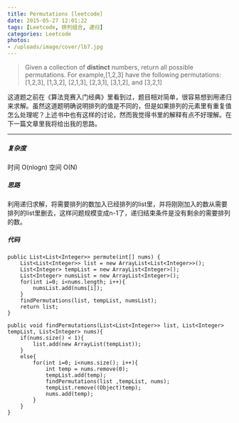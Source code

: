 ```yaml
---
title: Permutations [leetcode]
date: 2015-05-27 12:01:22
tags: [Leetcode, 排列组合, 递归]
categories: Leetcode
photos: 
- /uploads/image/cover/lb7.jpg
---
```


> Given a collection of **distinct** numbers, return all possible permutations.
For example,[1,2,3] have the following permutations:[1,2,3], [1,3,2], [2,1,3], [2,3,1], [3,1,2], and [3,2,1]

这道题之前在《算法竞赛入门经典》里看到过，题目相对简单，很容易想到用递归来求解。虽然这道题明确说明排列的值是不同的，但是如果排列的元素里有重复值怎么处理呢？上述书中也有这样的讨论，然而我觉得书里的解释有点不好理解。在下一篇文章里我将给出我的思路。

---
##### 复杂度
时间 O(nlogn) 空间 O(N)

##### 思路

利用递归求解，将需要排列的数加入已经排列的list里，并将刚刚加入的数从需要排列的list里删去，这样问题规模变成n-1了，递归结束条件是没有剩余的需要排列的数。

##### 代码
    public List<List<Integer>> permute(int[] nums) {
		List<List<Integer>> list = new ArrayList<List<Integer>>();
		List<Integer> tempList = new ArrayList<Integer>();
		List<Integer> numsList = new ArrayList<Integer>();
		for(int i=0; i<nums.length; i++){
			numsList.add(nums[i]);
		}
		findPermutations(list, tempList, numsList);
		return list;
    }
	
	public void findPermutations(List<List<Integer>> list, List<Integer> tempList, List<Integer> nums){
		if(nums.size() < 1){
			list.add(new ArrayList(tempList));
		}
		else{
			for(int i=0; i<nums.size(); i++){
				int temp = nums.remove(0);
				tempList.add(temp);
				findPermutations(list ,tempList, nums);
				tempList.remove((Object)temp);
				nums.add(temp);
			}
		}
	}